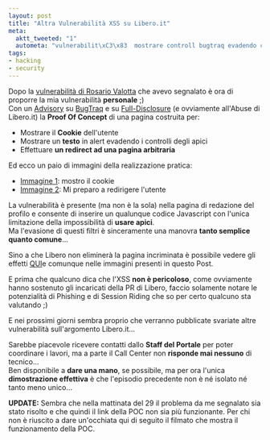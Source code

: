 ```yaml
--- 
layout: post
title: "Altra Vulnerabilità XSS su Libero.it"
meta: 
  aktt_tweeted: "1"
  autometa: "vulnerabilit\xC3\x83  mostrare controll bugtraq evadendo costruita proporre libero"
tags: 
- hacking
- security
---
```

Dopo la [vulnerabilità di Rosario Valotta](http://www.lastknight.com/2007/03/27/liberoit-e-xss-pericolo-credenziali/) che avevo segnalato è ora di proporre la mia vulnerabilità **personale** ;)  
Con un [Advisory](http://www.lastknight.com/xss-libero) su [BugTraq](http://www.securityfocus.com/archive/1/464048/30/0/threaded) e su [Full-Disclosure](http://seclists.org/fulldisclosure/2007/Mar/0492.html) (e ovviamente all'Abuse di Libero.it) la **Proof Of Concept** di una pagina costruita per:  
  
*  Mostrare il **Cookie** dell'utente
*  Mostrare un **testo** in alert evadendo i controlli degli apici
*  Effettuare **un redirect ad una pagina arbitraria**  
  
Ed ecco un paio di immagini della realizzazione pratica:  
*  [Immagine 1](/download/20070328_xss1.jpg): mostro il cookie
*  [Immagine 2](/download/20070328_xss2.jpg): Mi preparo a redirigere l'utente  
  
La vulnerabilità è presente (ma non è la sola) nella pagina di redazione del profilo e consente di inserire un qualunque codice Javascript con l'unica limitazione della impossibilità di **usare apici**.  
Ma l'evasione di questi filtri è sinceramente una manovra **tanto semplice quanto comune**...  
  
Sino a che Libero non eliminerà la pagina incriminata è possibile vedere gli effetti [QUI](http://digiland.libero.it/profilo.phtml?nick=XssForFun&top=1)e comunque nelle immagini presenti in questo Post.  
  
E prima che qualcuno dica che l'XSS **non è pericoloso**, come ovviamente hanno sostenuto gli incaricati della PR di Libero, faccio solamente notare le potenzialità di Phishing e di Session Riding che so per certo qualcuno sta valutando ;)  
  
E nei prossimi giorni sembra proprio che verranno pubblicate svariate altre vulnerabilità sull'argomento Libero.it...  
  
Sarebbe piacevole ricevere contatti dallo **Staff del Portale** per poter coordinare i lavori, ma a parte il Call Center non **risponde mai nessuno** di tecnico...  
Ben disponibile a **dare una mano**, se possibile, ma per ora l'unica **dimostrazione effettiva** è che l'episodio precedente non è né isolato né tanto meno unico...
  
**UPDATE:** Sembra che nella mattinata del 29 il problema da me segnalato sia stato risolto e che quindi il link della POC non sia più funzionante.  Per chi non è riuscito a dare un'occhiata qui di seguito il filmato che mostra il funzionamento della POC.  
  
<object width="425" height="350"><param name="movie" value="http://www.youtube.com/v/PMWlCK09C-U"></param><param name="wmode" value="transparent"></param><embed src="http://www.youtube.com/v/PMWlCK09C-U" type="application/x-shockwave-flash" wmode="transparent" width="425" height="350"></embed></object> 
